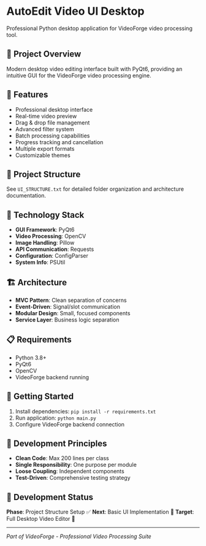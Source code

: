 # AutoEdit Video UI Desktop

Professional Python desktop application for VideoForge video processing tool.

## 🎯 Project Overview

Modern desktop video editing interface built with PyQt6, providing an intuitive GUI for the VideoForge video processing engine.

## 🚀 Features

- Professional desktop interface
- Real-time video preview
- Drag & drop file management
- Advanced filter system
- Batch processing capabilities
- Progress tracking and cancellation
- Multiple export formats
- Customizable themes

## 📁 Project Structure

See `UI_STRUCTURE.txt` for detailed folder organization and architecture documentation.

## 🔧 Technology Stack

- **GUI Framework**: PyQt6
- **Video Processing**: OpenCV
- **Image Handling**: Pillow
- **API Communication**: Requests
- **Configuration**: ConfigParser
- **System Info**: PSUtil

## 🏗️ Architecture

- **MVC Pattern**: Clean separation of concerns
- **Event-Driven**: Signal/slot communication
- **Modular Design**: Small, focused components
- **Service Layer**: Business logic separation

## 📋 Requirements

- Python 3.8+
- PyQt6
- OpenCV
- VideoForge backend running

## 🚀 Getting Started

1. Install dependencies: `pip install -r requirements.txt`
2. Run application: `python main.py`
3. Configure VideoForge backend connection

## 🎨 Development Principles

- **Clean Code**: Max 200 lines per class
- **Single Responsibility**: One purpose per module
- **Loose Coupling**: Independent components
- **Test-Driven**: Comprehensive testing strategy

## 📱 Development Status

**Phase**: Project Structure Setup ✅
**Next**: Basic UI Implementation 🚧
**Target**: Full Desktop Video Editor 🎯

---

*Part of VideoForge - Professional Video Processing Suite*
